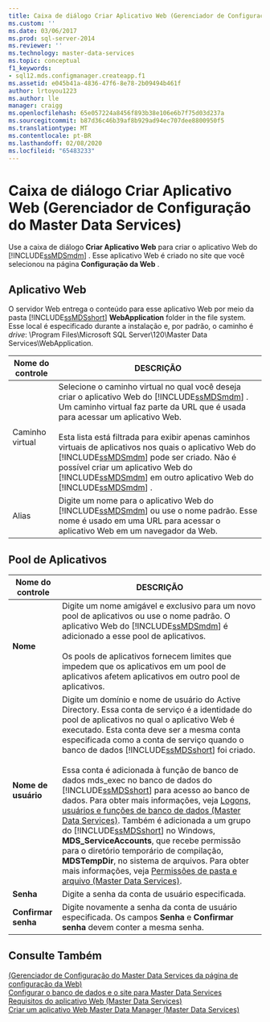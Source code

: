 ```yaml
---
title: Caixa de diálogo Criar Aplicativo Web (Gerenciador de Configuração do Master Data Services) | Microsoft Docs
ms.custom: ''
ms.date: 03/06/2017
ms.prod: sql-server-2014
ms.reviewer: ''
ms.technology: master-data-services
ms.topic: conceptual
f1_keywords:
- sql12.mds.configmanager.createapp.f1
ms.assetid: e045b41a-4836-47f6-8e78-2b09494b461f
author: lrtoyou1223
ms.author: lle
manager: craigg
ms.openlocfilehash: 65e057224a8456f893b38e106e6b7f75d03d237a
ms.sourcegitcommit: b87d36c46b39af8b929ad94ec707dee8800950f5
ms.translationtype: MT
ms.contentlocale: pt-BR
ms.lasthandoff: 02/08/2020
ms.locfileid: "65483233"
---
```

# <a name="create-web-application-dialog-box-master-data-services-configuration-manager"></a>Caixa de diálogo Criar Aplicativo Web (Gerenciador de Configuração do Master Data Services)
  Use a caixa de diálogo **Criar Aplicativo Web** para criar o aplicativo Web do [!INCLUDE[ssMDSmdm](../includes/ssmdsmdm-md.md)] . Esse aplicativo Web é criado no site que você selecionou na página **Configuração da Web** .  
  
## <a name="web-application"></a>Aplicativo Web  
 O servidor Web entrega o conteúdo para esse aplicativo Web por meio da pasta [!INCLUDE[ssMDSshort](../includes/ssmdsshort-md.md)] **WebApplication** folder in the file system. Esse local é especificado durante a instalação e, por padrão, o caminho é *drive*: \Program Files\Microsoft SQL Server\120\Master Data Services\WebApplication.  
  
|Nome do controle|DESCRIÇÃO|  
|------------------|-----------------|  
|Caminho virtual|Selecione o caminho virtual no qual você deseja criar o aplicativo Web do [!INCLUDE[ssMDSmdm](../includes/ssmdsmdm-md.md)] . Um caminho virtual faz parte da URL que é usada para acessar um aplicativo Web.<br /><br /> Esta lista está filtrada para exibir apenas caminhos virtuais de aplicativos nos quais o aplicativo Web do [!INCLUDE[ssMDSmdm](../includes/ssmdsmdm-md.md)] pode ser criado. Não é possível criar um aplicativo Web do [!INCLUDE[ssMDSmdm](../includes/ssmdsmdm-md.md)] em outro aplicativo Web do [!INCLUDE[ssMDSmdm](../includes/ssmdsmdm-md.md)] .|  
|Alias|Digite um nome para o aplicativo Web do [!INCLUDE[ssMDSmdm](../includes/ssmdsmdm-md.md)] ou use o nome padrão. Esse nome é usado em uma URL para acessar o aplicativo Web em um navegador da Web.|  
  
## <a name="application-pool"></a>Pool de Aplicativos  
  
|Nome do controle|DESCRIÇÃO|  
|------------------|-----------------|  
|**Nome**|Digite um nome amigável e exclusivo para um novo pool de aplicativos ou use o nome padrão. O aplicativo Web do [!INCLUDE[ssMDSmdm](../includes/ssmdsmdm-md.md)] é adicionado a esse pool de aplicativos.<br /><br /> Os pools de aplicativos fornecem limites que impedem que os aplicativos em um pool de aplicativos afetem aplicativos em outro pool de aplicativos.|  
|**Nome de usuário**|Digite um domínio e nome de usuário do Active Directory. Essa conta de serviço é a identidade do pool de aplicativos no qual o aplicativo Web é executado. Esta conta deve ser a mesma conta especificada como a conta de serviço quando o banco de dados [!INCLUDE[ssMDSshort](../includes/ssmdsshort-md.md)] foi criado.<br /><br /> Essa conta é adicionada à função de banco de dados mds_exec no banco de dados do [!INCLUDE[ssMDSshort](../includes/ssmdsshort-md.md)] para acesso ao banco de dados. Para obter mais informações, veja [Logons, usuários e funções de banco de dados &#40;Master Data Services&#41;](database-logins-users-and-roles-master-data-services.md). Também é adicionada a um grupo do [!INCLUDE[ssMDSshort](../includes/ssmdsshort-md.md)] no Windows, **MDS_ServiceAccounts**, que recebe permissão para o diretório temporário de compilação, **MDSTempDir**, no sistema de arquivos. Para obter mais informações, veja [Permissões de pasta e arquivo &#40;Master Data Services&#41;](../../2014/master-data-services/folder-and-file-permissions-master-data-services.md).|  
|**Senha**|Digite a senha da conta de usuário especificada.|  
|**Confirmar senha**|Digite novamente a senha da conta de usuário especificada. Os campos **Senha** e **Confirmar senha** devem conter a mesma senha.|  
  
## <a name="see-also"></a>Consulte Também  
 [&#40;Gerenciador de Configuração do Master Data Services da página de configuração da Web&#41;](../../2014/master-data-services/web-configuration-page-master-data-services-configuration-manager.md)   
 [Configurar o banco de dados e o site para Master Data Services](../../2014/master-data-services/set-up-the-database-and-website-for-master-data-services.md)   
 [Requisitos do aplicativo Web &#40;Master Data Services&#41;](install-windows/web-application-requirements-master-data-services.md)   
 [Criar um aplicativo Web Master Data Manager &#40;Master Data Services&#41;](install-windows/create-a-master-data-manager-web-application-master-data-services.md)  
  
  
